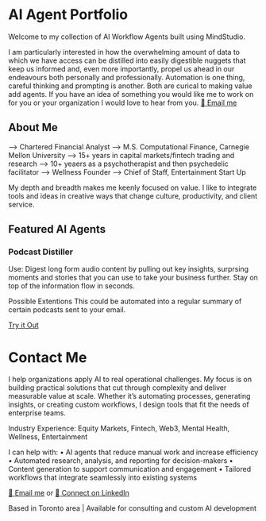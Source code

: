 
# AI Agent Portfolio 

Welcome to my collection of AI Workflow Agents built using MindStudio.  

I am particularly interested in how the overwhelming amount of data to which we have access can be distilled into easily digestible nuggets that keep us informed and, even more importantly, propel us ahead in our endeavours both personally and professionally.  Automation is one thing, careful thinking and prompting is another.  Both are curical to making value add agents.  If you have an idea of something you would like me to work on for you or your organization  I would love to hear from you.  [📧 Email me](mailto:alison@alisoncrosthwait.com)

## About Me
--> Chartered Financial Analyst
--> M.S. Computational Finance, Carnegie Mellon University
--> 15+ years in capital markets/fintech trading and research
--> 10+ yeaers as a psychotherapist and then psychedelic facilitator
--> Wellness Founder
--> Chief of Staff, Entertainment Start Up

My depth and breadth makes me keenly focused on value.  I like to integrate tools and ideas in creative ways that change culture, productivity, and client service.

## Featured AI Agents

### Podcast Distiller

Use: Digest long form audio content by pulling out key insights, surprsing moments and stories that you can use to take your business further.  Stay on top of the information flow in seconds.

Possible Extentions This could be automated into a regular summary of certain podcasts sent to your email.

[Try it Out](https://app.mindstudio.ai/agents/podcast-distiller-c173af86)

# Contact Me

I help organizations apply AI to real operational challenges. My focus is on building practical solutions that cut through complexity and deliver measurable value at scale. Whether it’s automating processes, generating insights, or creating custom workflows, I design tools that fit the needs of enterprise teams.

Industry Experience: Equity Markets, Fintech, Web3, Mental Health, Wellness, Entertainment

I can help with:
	•	AI agents that reduce manual work and increase efficiency
	•	Automated research, analysis, and reporting for decision-makers
	•	Content generation to support communication and engagement
	•	Tailored workflows that integrate seamlessly into existing systems

[📧 Email me](mailto:alison@alisoncrosthwait.com) or [💼 Connect on LinkedIn](https://www.linkedin.com/in/alison-crosthwait)

Based in Toronto area | Available for consulting and custom AI development
